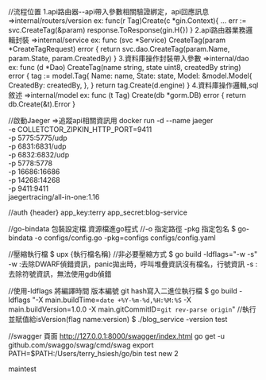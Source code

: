 //流程位置
1.api路由器--api帶入參數相關驗證綁定，api回應訊息
=>internal/routers/version
ex:
func(r Tag)Create(c *gin.Context){
    ...
    err := svc.CreateTag(&param)
    response.ToResponse(gin.H{})
}
2.api路由器業務邏輯封裝
=>internal/service
ex:
func (svc *Service) CreateTag(param *CreateTagRequest) error {
	return svc.dao.CreateTag(param.Name, param.State, param.CreatedBy)
}
3.資料庫操作封裝帶入參數
=>internal/dao
ex:
func (d *Dao) CreateTag(name string, state uint8, createdBy string) error {
	tag := model.Tag{
		Name:  name,
		State: state,
		Model: &model.Model{
			CreatedBy: createdBy,
		},
	}
	return tag.Create(d.engine)
}
4.資料庫操作邏輯,sql敘述
=>internal/model
ex:
func (t Tag) Create(db *gorm.DB) error {
	return db.Create(&t).Error
}



//啟動Jaeger =>追蹤api相關資訊用
docker run -d --name jaeger \
-e COLLETCTOR_ZIPKIN_HTTP_PORT=9411 \
-p 5775:5775/udp \
-p 6831:6831/udp \
-p 6832:6832/udp \
-p 5778:5778 \
-p 16686:16686 \
-p 14268:14268 \
-p 9411:9411 \
jaegertracing/all-in-one:1.16

//auth 
{header}
app_key:terry
app_secret:blog-service

//go-bindata 包裝設定檔.資源檔進go程式
//-o 指定路徑 -pkg 指定包名
$ go-bindata -o configs/config.go -pkg=configs configs/config.yaml

//壓縮執行檔
$ upx {執行檔名稱}
//非必要壓縮方式
$ go build -ldflags="-w -s"
-w :去除DWARF偵錯資訊，panic拋出時，呼叫堆疊資訊沒有檔名，行號資訊
-s :去除符號資訊，無法使用gdb偵錯

//使用-ldflags 將編譯時間 版本編號 git hash寫入二進位執行檔
$ go build -ldflags "-X main.buildTime=`date +%Y-%m-%d,%H:%M:%S` -X main.buildVersion=1.0.0 -X main.gitCommitID=`git rev-parse origin`"
//執行 並賦值給isVersion(flag name:version)
$ ./blog_service -version test

//swagger 頁面
http://127.0.0.1:8000/swagger/index.html
go get -u github.com/swaggo/swag/cmd/swag
export PATH=$PATH:/Users/terry_hsiesh/go/bin
test
new 2

maintest
